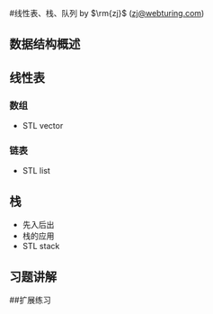 #线性表、栈、队列
by $\rm{zj}$ (zj@webturing.com)
## 数据结构概述

## 线性表 
### 数组
- STL vector
### 链表
- STL list


## 栈
- 先入后出
- 栈的应用
- STL stack


## 习题讲解


##扩展练习
